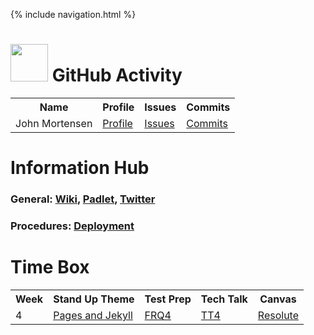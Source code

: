 {% include navigation.html %}

# <img src="src/main/resources/static/images/ncs_logo.png" height="60" alt=""> GitHub Activity

<table>
  <tr>
    <th>Name</th>
    <th>Profile</th>
    <th>Issues</th>
    <th>Commits</th>
  </tr>
  <tr>
    <td>John Mortensen</td>
    <td><a href="https://github.com/jm1021" target="_blank">Profile</a></td>
    <td><a href="https://github.com/nighthawkcoders/nighthawk_csa/issues?q=assignee%3Ajm1021" target="_blank">Issues</a></td>
    <td><a href="https://github.com/nighthawkcoders/nighthawk_csa/commits?author=jm1021" target="_blank">Commits</a></td>
  </tr>
</table>

# Information Hub
### General: <a href="https://github.com/nighthawkcoders/nighthawk_csa/wiki">Wiki</a>, <a href="https://padlet.com/jmortensen7/csa2022tri2">Padlet</a>, <a href="https://twitter.com/NighthawkCoding">Twitter</a>
### Procedures: <a href="https://github.com/nighthawkcoders/nighthawk_csa/wiki/Deployment">Deployment</a>


# Time Box
<table>
  <tr>
    <th>Week</th>
    <th>Stand Up Theme</th>
    <th>Test Prep</th>
    <th>Tech Talk</th>
    <th>Canvas</th>
  </tr>
  <tr>
    <td>4</td>
    <td><a href="https://github.com/nighthawkcoders/nighthawk_csp/wiki/GitHub-Pages-and-Jekyll">Pages and Jekyll</a></td>
    <td><a href="https://apclassroom.collegeboard.org/8/assignments?quizId=589725&status=all-assigned">FRQ4</a></td>
    <td><a href="https://github.com/nighthawkcoders/nighthawk_csa/wiki/Tri-2:-Tech-Talk-4---String-Ops">TT4</a></td>
    <td><a href="https://poway.instructure.com/courses/112428/assignments/1956807">Resolute</a></td>
  </tr>
</table>